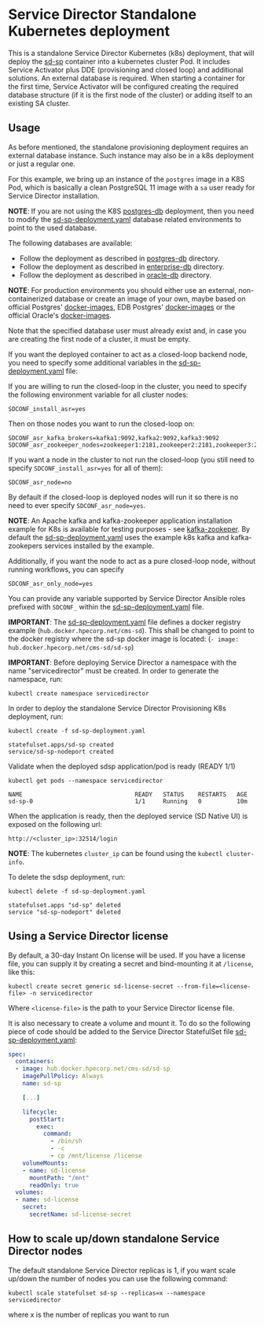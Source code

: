 Service Director Standalone Kubernetes deployment
=============================

This is a standalone Service Director Kubernetes (k8s) deployment, that will deploy the [sd-sp](/docker/images/sd-sp) container into a kubernetes cluster Pod.
It includes Service Activator plus DDE (provisioning and closed loop) and additional solutions. An external database is required. When starting a container for the first time, Service Activator will be configured creating the required database structure (if it is the first node of the cluster) or adding itself to an existing SA cluster.

Usage
-----

As before mentioned, the standalone provisioning deployment requires an external database instance. Such instance may also be in a k8s deployment or just a regular one.

For this example, we bring up an instance of the `postgres` image in a K8S Pod, which is basically a clean PostgreSQL 11 image with a `sa` user ready for Service Director installation.

**NOTE**: If you are not using the K8S [postgres-db](../../examples/postgres-db) deployment, then you need to modify the [sd-sp-deployment.yaml](sd-sp-deployment.yaml) database related environments to point to the used database.

The following databases are available:

- Follow the deployment as described in [postgres-db](../../examples/postgres-db) directory.
- Follow the deployment as described in [enterprise-db](../../examples/enterprise-db) directory.
- Follow the deployment as described in [oracle-db](../../examples/oracle-db) directory.

**NOTE**: For production environments you should either use an external, non-containerized database or create an image of your own, maybe based on official Postgres' [docker-images](https://hub.docker.com/_/postgres), EDB Postgres' [docker-images](http://containers.enterprisedb.com) or the official Oracle's [docker-images](https://github.com/oracle/docker-images).

Note that the specified database user must already exist and, in case you are creating the first node of a cluster, it must be empty.

If you want the deployed container to act as a closed-loop backend node, you need to specify some additional variables in the [sd-sp-deployment.yaml](sd-sp-deployment.yaml) file:

If you are willing to run the closed-loop in the cluster, you need to specify the following environment variable for all cluster nodes:

    SDCONF_install_asr=yes

Then on those nodes you want to run the closed-loop on:

    SDCONF_asr_kafka_brokers=kafka1:9092,kafka2:9092,kafka3:9092
    SDCONF_asr_zookeeper_nodes=zookeeper1:2181,zookeeper2:2181,zookeeper3:2181

If you want a node in the cluster to not run the closed-loop (you still need to specify `SDCONF_install_asr=yes` for all of them):

    SDCONF_asr_node=no

By default if the closed-loop is deployed nodes will run it so there is no need to ever specify `SDCONF_asr_node=yes`.

**NOTE**: An Apache kafka and kafka-zookeeper application installation example for K8s is available for testing purposes - see [kafka-zookeper](../../examples/kafka-zookeeper). By default the [sd-sp-deployment.yaml](sd-sp-deployment.yaml) uses the example k8s kafka and kafka-zookepers services installed by the example.

Additionally, if you want the node to act as a pure closed-loop node, without running workflows, you can specify

    SDCONF_asr_only_node=yes

You can provide any variable supported by Service Director Ansible roles prefixed with `SDCONF_` within the [sd-sp-deployment.yaml](sd-sp-deployment.yaml) file.

**IMPORTANT**: The [sd-sp-deployment.yaml](sd-sp-deployment.yaml) file defines a docker registry example (`hub.docker.hpecorp.net/cms-sd`). This shall be changed to point to the docker registry where the sd-sp docker image is located: (`- image: hub.docker.hpecorp.net/cms-sd/sd-sp`)

**IMPORTANT**: Before deploying Service Director a namespace with the name "servicedirector" must be created. In order to generate the namespace, run:

    kubectl create namespace servicedirector

In order to deploy the standalone Service Director Provisioning K8s deployment, run:

    kubectl create -f sd-sp-deployment.yaml

```
statefulset.apps/sd-sp created
service/sd-sp-nodeport created
```

Validate when the deployed sdsp application/pod is ready (READY 1/1)

    kubectl get pods --namespace servicedirector

```
NAME                                READY   STATUS    RESTARTS   AGE
sd-sp-0                             1/1     Running   0          10m
```

When the application is ready, then the deployed service (SD Native UI) is exposed on the following url:

    http://<cluster_ip>:32514/login

**NOTE**: The kubernetes `cluster_ip` can be found using the `kubectl cluster-info`.

To delete the sdsp deployment, run:

    kubectl delete -f sd-sp-deployment.yaml

```
statefulset.apps "sd-sp" deleted
service "sd-sp-nodeport" deleted
```


## Using a Service Director license

By default, a 30-day Instant On license will be used. If you have a license file, you can supply it by creating a secret and bind-mounting it at `/license`, like this:

    kubectl create secret generic sd-license-secret --from-file=<license-file> -n servicedirector

Where `<license-file>` is the path to your Service Director license file.

It is also necessary to create a volume and mount it. To do so the following piece of code should be added to the Service Director StatefulSet file [sd-sp-deployment.yaml](sd-sp-deployment.yaml):

```yaml
spec:
  containers:
  - image: hub.docker.hpecorp.net/cms-sd/sd-sp
    imagePullPolicy: Always
    name: sd-sp

    [...]

    lifecycle:
      postStart:
        exec:
          command:
            - /bin/sh
            - -c
            - cp /mnt/license /license
    volumeMounts:
    - name: sd-license
      mountPath: "/mnt"
      readOnly: true
  volumes:
  - name: sd-license
    secret:
      secretName: sd-license-secret
```


## How to scale up/down standalone Service Director nodes

The default standalone Service Director replicas is 1, if you want scale up/down the number of nodes you can use the following command:

    kubectl scale statefulset sd-sp --replicas=x --namespace servicedirector

where x is the number of replicas you want to run
